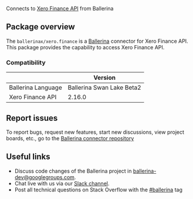 Connects to [Xero Finance API](https://developer.xero.com/documentation/api/finance/overview) from Ballerina

## Package overview
The `ballerinax/xero.finance` is a [Ballerina](https://ballerina.io/) connector for Xero Finance API.
This package provides the capability to access Xero Finance API.

### Compatibility
|                                   | Version                         |
|-----------------------------------|---------------------------------|
| Ballerina Language                | Ballerina Swan Lake Beta2       | 
| Xero Finance API                  | 2.16.0                          |

## Report issues
To report bugs, request new features, start new discussions, view project boards, etc., go to the [Ballerina connector repository](https://github.com/ballerina-platform/ballerinax-openapi-connectors)

## Useful links
- Discuss code changes of the Ballerina project in [ballerina-dev@googlegroups.com](mailto:ballerina-dev@googlegroups.com).
- Chat live with us via our [Slack channel](https://ballerina.io/community/slack/).
- Post all technical questions on Stack Overflow with the [#ballerina](https://stackoverflow.com/questions/tagged/ballerina) tag

